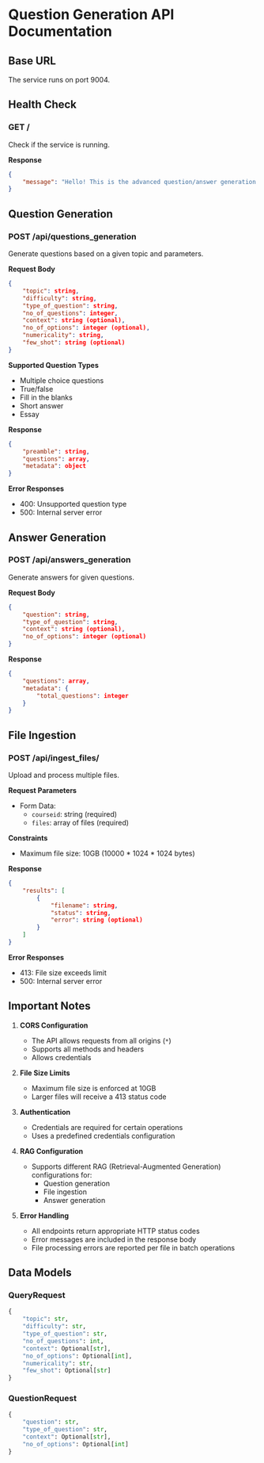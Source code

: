 # Question Generation API Documentation

## Base URL
The service runs on port 9004.

## Health Check
### GET /
Check if the service is running.

**Response**
```json
{
    "message": "Hello! This is the advanced question/answer generation microservice! Running successfully!"
}
```

## Question Generation
### POST /api/questions_generation
Generate questions based on a given topic and parameters.

**Request Body**
```json
{
    "topic": string,
    "difficulty": string,
    "type_of_question": string,
    "no_of_questions": integer,
    "context": string (optional),
    "no_of_options": integer (optional),
    "numericality": string,
    "few_shot": string (optional)
}
```

**Supported Question Types**
- Multiple choice questions
- True/false
- Fill in the blanks
- Short answer
- Essay

**Response**
```json
{
    "preamble": string,
    "questions": array,
    "metadata": object
}
```

**Error Responses**
- 400: Unsupported question type
- 500: Internal server error

## Answer Generation
### POST /api/answers_generation
Generate answers for given questions.

**Request Body**
```json
{
    "question": string,
    "type_of_question": string,
    "context": string (optional),
    "no_of_options": integer (optional)
}
```

**Response**
```json
{
    "questions": array,
    "metadata": {
        "total_questions": integer
    }
}
```

## File Ingestion
### POST /api/ingest_files/
Upload and process multiple files.

**Request Parameters**
- Form Data:
  - `courseid`: string (required)
  - `files`: array of files (required)

**Constraints**
- Maximum file size: 10GB (10000 * 1024 * 1024 bytes)

**Response**
```json
{
    "results": [
        {
            "filename": string,
            "status": string,
            "error": string (optional)
        }
    ]
}
```

**Error Responses**
- 413: File size exceeds limit
- 500: Internal server error

## Important Notes

1. **CORS Configuration**
   - The API allows requests from all origins (`*`)
   - Supports all methods and headers
   - Allows credentials

2. **File Size Limits**
   - Maximum file size is enforced at 10GB
   - Larger files will receive a 413 status code

3. **Authentication**
   - Credentials are required for certain operations
   - Uses a predefined credentials configuration

4. **RAG Configuration**
   - Supports different RAG (Retrieval-Augmented Generation) configurations for:
     - Question generation
     - File ingestion
     - Answer generation

5. **Error Handling**
   - All endpoints return appropriate HTTP status codes
   - Error messages are included in the response body
   - File processing errors are reported per file in batch operations

## Data Models

### QueryRequest
```python
{
    "topic": str,
    "difficulty": str,
    "type_of_question": str,
    "no_of_questions": int,
    "context": Optional[str],
    "no_of_options": Optional[int],
    "numericality": str,
    "few_shot": Optional[str]
}
```

### QuestionRequest
```python
{
    "question": str,
    "type_of_question": str,
    "context": Optional[str],
    "no_of_options": Optional[int]
}
```